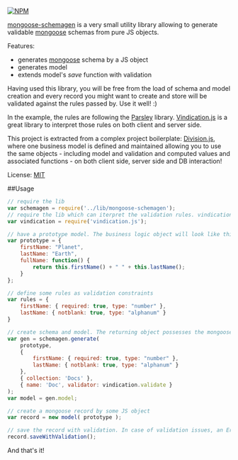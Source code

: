 [![NPM](https://nodei.co/npm/mongoose-schemagen.png)](https://nodei.co/npm/mongoose-schemagen/)

[mongoose-schemagen](https://github.com/imrefazekas/mongoose-schemagen) is a very small utility library allowing to generate validable [mongoose](http://mongoosejs.com) schemas from pure JS objects.

Features:
- generates [mongoose](http://mongoosejs.com) schema by a JS object
- generates model
- extends model's _save_ function with validation

Having used this library, you will be free from the load of schema and model creation and every record you might want to create and store will be validated against the rules passed by. Use it well! :)

In the example, the rules are following the [Parsley](http://parsleyjs.org) library.
[Vindication.js](https://github.com/imrefazekas/vindication.js) is a great library to interpret those rules on both client and server side.

This project is extracted from a complex project boilerplate: [Division.js](https://github.com/imrefazekas/division.js), where one business model is defined and maintained allowing you to use the same objects - including model and validation and computed values and associated functions - on both client side, server side and DB interaction!

License: [MIT](http://www.opensource.org/licenses/mit-license.php)


##Usage
```javascript
// require the lib
var schemagen = require('../lib/mongoose-schemagen');
// require the lib which can iterpret the validation rules. vindication.js is used in this example.
var vindication = require('vindication.js');

// have a prototype model. The business logic object will look like this.
var prototype = {
	firstName: "Planet",
	lastName: "Earth",
	fullName: function() {
		return this.firstName() + " " + this.lastName();
	}
};

// define some rules as validation constraints
var rules = {
	firstName: { required: true, type: "number" },
	lastName: { notblank: true, type: "alphanum" }
}

// create schema and model. The returning object possesses the mongoose model and the schema as well.
var gen = schemagen.generate(
	prototype,
	{
		firstName: { required: true, type: "number" },
		lastName: { notblank: true, type: "alphanum" }
	},
	{ collection: 'Docs' },
	{ name: 'Doc', validator: vindication.validate }
);
var model = gen.model;

// create a mongoose record by some JS object
var record = new model( prototype );

// save the record with validation. In case of validation issues, an Error will be thrown.
record.saveWithValidation();
```

And that's it!
